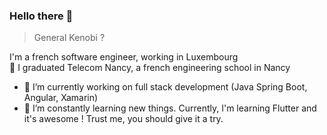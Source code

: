 ### Hello there 👋
> General Kenobi ? 

I'm a french software engineer, working in Luxembourg  </br>
:book: I graduated Telecom Nancy, a french engineering school in Nancy

- 🔭 I’m currently working on full stack development (Java Spring Boot, Angular, Xamarin) 
- 🌱 I’m constantly learning new things. Currently, I'm learning Flutter and it's awesome ! Trust me, you should give it a try. 


<!--
**Drakadriel/Drakadriel** is a ✨ _special_ ✨ repository because its `README.md` (this file) appears on your GitHub profile.

Here are some ideas to get you started:

- 🔭 I’m currently working on ...
- 🌱 I’m currently learning ...
- 👯 I’m looking to collaborate on ...
- 🤔 I’m looking for help with ...
- 💬 Ask me about ...
- 📫 How to reach me: ...
- 😄 Pronouns: ...
- ⚡ Fun fact: ...
-->
